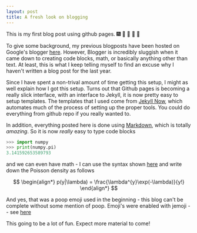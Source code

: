```yaml
---
layout: post
title: A fresh look on blogging
---
```


This is my first blog post using github pages.  :fireworks: :clap: :clap: :clap: :poop:

To give some background, my previous blogposts have been hosted on Google's blogger [here](http://mortonjt.blogspot.com/).
However, Blogger is incredibly sluggish when it came down to creating code blocks, math, or basically anything other than text.
At least, this is what I keep telling myself to find an excuse why I haven't written a blog post for the last year.

Since I have spent a non-trival amount of time getting this setup, I might as well explain how I got this setup.
Turns out that Github pages is becoming a really slick interface, with an interface to Jekyll, it is now pretty easy to setup templates.
The templates that I used come from [Jekyll Now](https://github.com/barryclark/jekyll-now), which automates much of the process of setting up the proper tools.  You could do everything from github repo if you really wanted to.

In addition, everything posted here is done using [Markdown](https://en.wikipedia.org/wiki/Markdown), which is totally *amazing*.
So it is now *really* easy to type code blocks

```python
>>> import numpy
>>> print(numpy.pi)
3.141592653589793
```

and we can even have math - I can use the syntax shown [here](https://kramdown.gettalong.org/syntax.html#math-blocks) and write down the Poisson density as follows

$$
\begin{align*}
p(y|\lambda) = \frac{\lambda^{y}\exp(-\lambda)}{y!}
\end{align*}
$$

And yes, that was a poop emoji used in the beginning - this blog can't be complete without some mention of poop.
Emoji's were enabled with jemoji -- see [here](https://help.github.com/en/articles/emoji-on-github-pages)

This going to be a lot of fun. Expect more material to come!